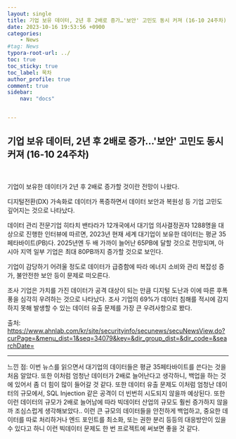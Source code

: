 ```yaml
---
layout: single
title: 기업 보유 데이터, 2년 후 2배로 증가…'보안' 고민도 동시 커져 (16-10 24주차)
date: 2023-10-16 19:53:56 +0900
categories: 
    - News
#tag: News
typora-root-url: ../
toc: true
toc_sticky: true
toc_label: 목차
author_profile: true
comment: true
sidebar:
    nav: "docs"


---
```




## 기업 보유 데이터, 2년 후 2배로 증가…'보안' 고민도 동시 커져 (16-10 24주차)

<br>

기업이 보유한 데이터가 2년 후 2배로 증가할 것이란 전망이 나왔다.

 

디지털전환(DX) 가속화로 데이터가 폭증하면서 데이터 보안과 복원성 등 기업 고민도 깊어지는 것으로 나타났다.

 

데이터 관리 전문기업 히타치 밴타라가 12개국에서 대기업 의사결정권자 1288명을 대상으로 진행한 인터뷰에 따르면, 2023년 현재 세계 대기업이 보유한 데이터는 평균 35페타바이트(PB)다. 2025년엔 두 배 가까이 늘어난 65PB에 달할 것으로 전망되며, 아시아 지역 일부 기업은 최대 80PB까지 증가할 것으로 보인다.

 

기업이 감당하기 어려울 정도로 데이터가 급증함에 따라 에너지 소비와 관리 복잡성 증가, 불안전한 보안 등이 문제로 떠오른다.

 

조사 기업은 가치를 가진 데이터가 공격 대상이 되는 만큼 디지털 도난과 이에 따른 후폭풍을 심각히 우려하는 것으로 나타났다. 조사 기업의 69%가 데이터 침해를 적시에 감지하지 못해 발생할 수 있는 데이터 유출 문제를 가장 큰 우려사항으로 봤다.



출처:  https://www.ahnlab.com/kr/site/securityinfo/secunews/secuNewsView.do?curPage=&menu_dist=1&seq=34079&key=&dir_group_dist=&dir_code=&searchDate= 

***

느낀 점: 이번 뉴스를 읽으면서 대기업의 데이터들은 평균 35페타바이트를 쓴다는 것을 처음 알았다. 또한 이처럼 엄청난 데이터가 2배로 늘어난다고 생각하니, 백업을 하는 것에 있어서 좀 더 힘이 많이 들어갈 것 같다. 또한 데이터 유출 문제도 이처럼 엄청난 데이터의 규모에서, SQL Injection 같은 공격이 더 빈번히 시도되지 않을까 예상된다. 또한 이런 데이터의 규모가 2배로 늘어남에 따라 빅데이터 산업의 규모도 훨씬 증가하지 않을까 조심스럽게 생각해보았다.. 이런 큰 규모의 데이터들을 안전하게 백업하고, 중요한 데이터를 따로 처리하거나 엔드 포인트를 최소화, 또는 권한 분리 등등의 대응방안이 있을 수 있다고 하니 이런 빅데이터 문제도 한 번 프로젝트에 써보면 좋을 것 같다.